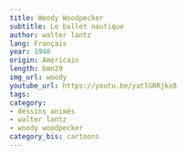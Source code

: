```yaml
---
title: Woody Woodpecker
subtitle: Le ballet nautique
author: walter lantz
lang: Français
year: 1940
origin: Américain
length: 6mn29
img_url: woody
youtube_url: https://youtu.be/yatlGRRjkx8
tags:
category:
- dessins animés
- walter lantz
- woody woodpecker
category_bis: cartoons
---
```

